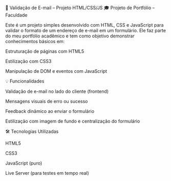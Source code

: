 📧 Validação de E-mail – Projeto HTML/CSS/JS
🎓 Projeto de Portfólio – Faculdade

Este é um projeto simples desenvolvido com HTML, CSS e JavaScript para validar o formato de um endereço de e-mail em um formulário. Ele faz parte do meu portfólio acadêmico e tem como objetivo demonstrar conhecimentos básicos em:

Estruturação de páginas com HTML5

Estilização com CSS3

Manipulação de DOM e eventos com JavaScript

💡 Funcionalidades

Validação de e-mail no lado do cliente (frontend)

Mensagens visuais de erro ou sucesso

Feedback dinâmico ao enviar o formulário

Estilização com imagem de fundo e centralização do formulário

🛠️ Tecnologias Utilizadas

HTML5

CSS3

JavaScript (puro)

Live Server (para testes em tempo real)
